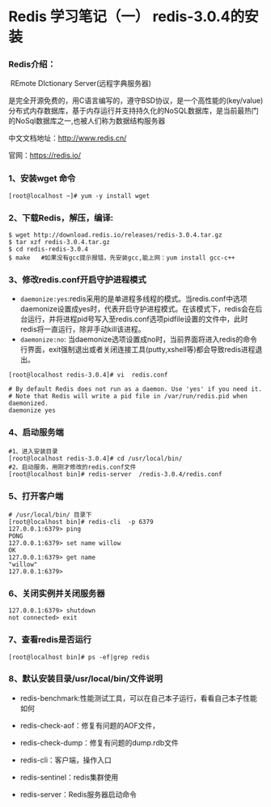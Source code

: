 # Redis 学习笔记（一） redis-3.0.4的安装

### Redis介绍：

​      REmote DIctionary Server(远程字典服务器)

​     是完全开源免费的，用C语言编写的，遵守BSD协议，是一个高性能的(key/value)分布式内存数据库，基于内存运行并支持持久化的NoSQL数据库，是当前最热门的NoSql数据库之一,也被人们称为数据结构服务器

中文文档地址：http://www.redis.cn/

官网：https://redis.io/

### 1、安装wget 命令

~~~shell
[root@localhost ~]# yum -y install wget 
~~~

### 2、下载Redis，解压，编译:

~~~shell
$ wget http://download.redis.io/releases/redis-3.0.4.tar.gz
$ tar xzf redis-3.0.4.tar.gz
$ cd redis-redis-3.0.4
$ make   #如果没有gcc提示报错，先安装gcc,能上网：yum install gcc-c++
~~~

### 3、修改redis.conf开启守护进程模式 

- `daemonize:yes`:redis采用的是单进程多线程的模式。当redis.conf中选项daemonize设置成yes时，代表开启守护进程模式。在该模式下，redis会在后台运行，并将进程pid号写入至redis.conf选项pidfile设置的文件中，此时redis将一直运行，除非手动kill该进程。
- `daemonize:no`: 当daemonize选项设置成no时，当前界面将进入redis的命令行界面，exit强制退出或者关闭连接工具(putty,xshell等)都会导致redis进程退出。

~~~shell 
[root@localhost redis-3.0.4]# vi  redis.conf

# By default Redis does not run as a daemon. Use 'yes' if you need it.
# Note that Redis will write a pid file in /var/run/redis.pid when daemonized.
daemonize yes
~~~

### 4、启动服务端

~~~shell
#1、进入安装目录
[root@localhost redis-3.0.4]# cd /usr/local/bin/
#2、启动服务，用刚才修改的redis.conf文件
[root@localhost bin]# redis-server  /redis-3.0.4/redis.conf 

~~~

### 5、打开客户端

~~~shell
# /usr/local/bin/ 目录下
[root@localhost bin]# redis-cli  -p 6379
127.0.0.1:6379> ping
PONG
127.0.0.1:6379> set name willow
OK
127.0.0.1:6379> get name
"willow"
127.0.0.1:6379> 

~~~

### 6、关闭实例并关闭服务器

~~~shell
127.0.0.1:6379> shutdown
not connected> exit
~~~

### 7、查看redis是否运行

~~~shell
[root@localhost bin]# ps -ef|grep redis
~~~

### 8、默认安装目录/usr/local/bin/文件说明

- redis-benchmark:性能测试工具，可以在自己本子运行，看看自己本子性能如何

- redis-check-aof：修复有问题的AOF文件，

- redis-check-dump：修复有问题的dump.rdb文件

- redis-cli：客户端，操作入口

- redis-sentinel：redis集群使用

- redis-server：Redis服务器启动命令

  

